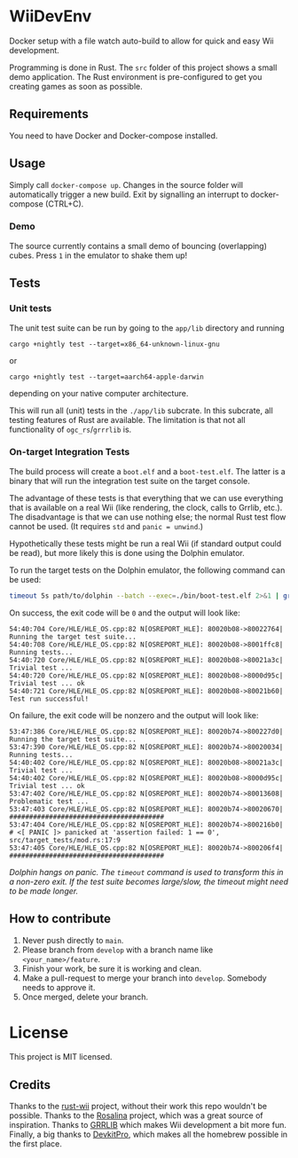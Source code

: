 # WiiDevEnv

Docker setup with a file watch auto-build to allow for quick and easy Wii development.

Programming is done in Rust. The `src` folder of this project shows a small demo application.
The Rust environment is pre-configured to get you creating games as soon as possible.

## Requirements

You need to have Docker and Docker-compose installed.

## Usage

Simply call `docker-compose up`.
Changes in the source folder will automatically trigger a new build.
Exit by signalling an interrupt to docker-compose (CTRL+C).

### Demo

The source currently contains a small demo of bouncing (overlapping) cubes. Press `1` in the emulator to shake them up!

## Tests

### Unit tests

The unit test suite can be run by going to the `app/lib` directory and running

```
cargo +nightly test --target=x86_64-unknown-linux-gnu
```

or

```
cargo +nightly test --target=aarch64-apple-darwin
```

depending on your native computer architecture.

This will run all (unit) tests in the `./app/lib` subcrate.
In this subcrate, all testing features of Rust are available.
The limitation is that not all functionality of `ogc_rs`/`grrrlib` is.

### On-target Integration Tests

The build process will create a `boot.elf` and a `boot-test.elf`.
The latter is a binary that will run the integration test suite on the target console.

The advantage of these tests is that everything that we can use everything that is available on a real Wii (like rendering, the clock, calls to Grrlib, etc.).
The disadvantage is that we can use nothing else; the normal Rust test flow cannot be used. (It requires `std` and `panic = unwind`.)


Hypothetically these tests might be run a real Wii (if standard output could be read),
but more likely this is done using the Dolphin emulator.

To run the target tests on the Dolphin emulator, the following command can be used:

```bash
timeout 5s path/to/dolphin --batch --exec=./bin/boot-test.elf 2>&1 | grep "OSREPORT_HLE"
```

On success, the exit code will be `0` and the output will look like:

```
54:40:704 Core/HLE/HLE_OS.cpp:82 N[OSREPORT_HLE]: 80020b08->80022764| Running the target test suite...
54:40:708 Core/HLE/HLE_OS.cpp:82 N[OSREPORT_HLE]: 80020b08->8001ffc8| Running tests...
54:40:720 Core/HLE/HLE_OS.cpp:82 N[OSREPORT_HLE]: 80020b08->80021a3c| Trivial test ...
54:40:720 Core/HLE/HLE_OS.cpp:82 N[OSREPORT_HLE]: 80020b08->8000d95c| Trivial test ... ok
54:40:721 Core/HLE/HLE_OS.cpp:82 N[OSREPORT_HLE]: 80020b08->80021b60| Test run successful!
```

On failure, the exit code will be nonzero and the output will look like:

```
53:47:386 Core/HLE/HLE_OS.cpp:82 N[OSREPORT_HLE]: 80020b74->800227d0| Running the target test suite...
53:47:390 Core/HLE/HLE_OS.cpp:82 N[OSREPORT_HLE]: 80020b74->80020034| Running tests...
54:40:402 Core/HLE/HLE_OS.cpp:82 N[OSREPORT_HLE]: 80020b08->80021a3c| Trivial test ...
54:40:402 Core/HLE/HLE_OS.cpp:82 N[OSREPORT_HLE]: 80020b08->8000d95c| Trivial test ... ok
53:47:402 Core/HLE/HLE_OS.cpp:82 N[OSREPORT_HLE]: 80020b74->80013608| Problematic test ...
53:47:403 Core/HLE/HLE_OS.cpp:82 N[OSREPORT_HLE]: 80020b74->80020670| #######################################
53:47:404 Core/HLE/HLE_OS.cpp:82 N[OSREPORT_HLE]: 80020b74->800216b0| # <[ PANIC ]> panicked at 'assertion failed: 1 == 0', src/target_tests/mod.rs:17:9
53:47:405 Core/HLE/HLE_OS.cpp:82 N[OSREPORT_HLE]: 80020b74->800206f4| #######################################
```

_Dolphin hangs on panic. The `timeout` command is used to transform this in a non-zero exit. If the test suite becomes large/slow, the timeout might need to be made longer._


## How to contribute

1. Never push directly to `main`.
2. Please branch from `develop` with a branch name like `<your_name>/feature`.
3. Finish your work, be sure it is working and clean.
4. Make a pull-request to merge your branch into `develop`. Somebody needs to approve it.
5. Once merged, delete your branch.

# License

This project is MIT licensed.

## Credits

Thanks to the [rust-wii](https://github.com/rust-wii) project, without their work this repo wouldn't be possible.
Thanks to the [Rosalina](https://github.com/ProfElements/rosalina) project, which was a great source of inspiration.
Thanks to [GRRLIB](https://github.com/GRRLIB/GRRLIB) which makes Wii development a bit more fun.
Finally, a big thanks to [DevkitPro](https://github.com/devkitPro), which makes all the homebrew possible in the first place.
